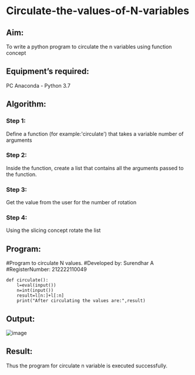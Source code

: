 # Circulate-the-values-of-N-variables
## Aim:
To write a python program to circulate the n variables using function concept
## Equipment’s required:
PC
Anaconda - Python 3.7
## Algorithm: 
### Step 1: 
Define a function (for example:'circulate') that takes a variable number of arguments
### Step 2: 
Inside the function, create a list that contains all the arguments passed to the function.
### Step 3: 
Get the value from the user for the number of rotation
### Step 4: 
Using the slicing concept rotate the list
 
## Program:
#Program to circulate N values.
#Developed by: Surendhar A
#RegisterNumber: 212222110049
```
def circulate():
    l=eval(input())
    n=int(input())
    result=l[n:]+l[:n]
    print("After circulating the values are:",result)
```
## Output:
![image](https://user-images.githubusercontent.com/118352907/225814557-3a0bab91-7208-42c3-b082-36ce934e3b87.png)

## Result:
Thus the program for circulate n variable is executed successfully.
